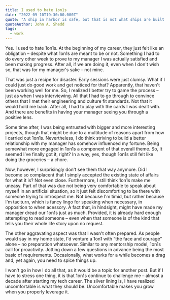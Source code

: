 ```yaml
---
title: I used to hate 1on1s
date: "2022-09-10T19:30:00.000Z"
quote: "A ship in harbor is safe, but that is not what ships are built for."
quoteAuthor: John A. Shedd
tags:
  - work
---
```


Yes. I used to hate 1on1s. At the beginning of my career, they just felt like an obligation – despite what 1on1s are meant to be or not. Something I had to do every other week to prove to my manager I was actually satisfied and been making progress. After all, if we are doing it, even when I don't wish so, that was for my manager's sake – not mine.

That was just a recipe for disaster. Early sessions were just clumsy. What if I could just do good work and get noticed for that? Apparently, that haven't been working well for me. So, I realized I better try to game the process – just as when I was interviewing. All that I had to go through to convince others that I met their engineering and culture fit standards. Not that it would hold me back. After all, I had to play with the cards I was dealt with. And there are benefits in having your manager seeing you through a positive lens.

Some time after, I was being entrusted with bigger and more interesting projects, though that might be due to a multitude of reasons apart from how I carried out 1on1s. Nevertheless, I do think striving to build a better relationship with my manager has somehow influenced my fortune. Being somewhat more engaged in 1on1s a component of that overall theme. So, It seemed I've finally got it, right? In a way, yes, though 1on1s still felt like doing the groceries – a chore.

Now, however, I surprisingly don't see them that way anymore. Did I become so complacent that I simply accepted the existing state of affairs for what it is? Not even close. Furthermore, I still think 1on1s make me uneasy. Part of that was due not being very comfortable to speak about myself in an artificial situation, so it just felt discomforting to be there with someone trying to introspect me. Not because I'm timid, but rather because I'm taciturn, which is fancy lingo for speaking when necessary, in opposition to when acessory. A fact that, in hindsight, might have made my manager dread our 1on1s just as much. Provided, it is already hard enough attempting to read someone – even when that someone is of the kind that tells you their whole life story upon no request.   

The other aggravating aspect was that I wasn't often prepared. As people would say in my home state, I'd venture a 1on1 with “the face and courage” alone – no preparation whatsoever. Similar to any mentorship model, 1on1s call for proactivity. Jotting down a few questions in advance being the most basic of requirements. Occasionally, what works for a while becomes a drag and, yet again, you need to spice things up.

I won't go in how I do all that, as it would be a topic for another post. But if I have to stress one thing, it is that 1on1s continue to challenge me – almost a decade after starting my tech career. The silver lining is, I have realized uncomfortable is what they should be. Uncomfortable makes you grow when you properly leverage it.
